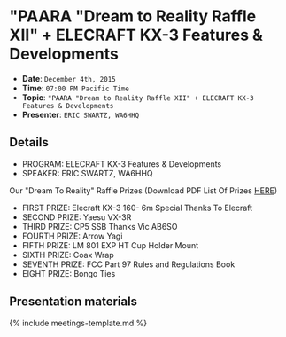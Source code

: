 # "PAARA "Dream to Reality Raffle XII" + ELECRAFT KX-3 Features & Developments

* **Date**: `December 4th, 2015`
* **Time**: `07:00 PM Pacific Time`
* **Topic**: `"PAARA "Dream to Reality Raffle XII" + ELECRAFT KX-3 Features & Developments`
* **Presenter**: `ERIC SWARTZ, WA6HHQ`

## Details

* PROGRAM: ELECRAFT KX-3 Features & Developments
* SPEAKER: ERIC SWARTZ, WA6HHQ

Our "Dream To Reality" Raffle Prizes
(Download PDF List Of Prizes [HERE](/meetings/2015/prizes-dec2015.pdf))

* FIRST PRIZE: Elecraft KX-3  160- 6m Special Thanks To Elecraft
* SECOND PRIZE: Yaesu VX-3R
* THIRD PRIZE: CP5 SSB Thanks Vic AB6SO
* FOURTH PRIZE: Arrow Yagi
* FIFTH PRIZE: LM 801 EXP HT Cup Holder Mount
* SIXTH PRIZE: Coax Wrap
* SEVENTH PRIZE: FCC Part 97 Rules and Regulations Book
* EIGHT PRIZE: Bongo Ties 

## Presentation materials

{% include meetings-template.md %}

